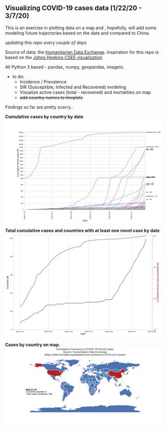 
## Visualizing COVID-19 cases data (1/22/20 - 3/7/20)
This is an exercise in plotting data on a map and , hopefully, will add some modeling future trajectories based on the data and compared to China. 

*updating this repo every couple of days*

Source of data: the [Humanitarian Data Exchange](http://data.humdata.org). 
Inspiration for this repo is based on the [Johns Hopkins CSEE visualization](https://data.humdata.org/dataset/novel-coronavirus-2019-ncov-cases#metadata-0)

All Python 3 based - pandas, numpy, geopandas, imageio.  

* to do: 
    * Incidence / Prevalence
    * SIR (Susceptible, Infected and Recovered) modeling
    * Visualize active cases (total - recovered) and mortalities on map
    * ~~add country names to lineplots~~
    
Findings so far are pretty scarry.. 

**Cumulative cases by country by date**
![Cumulative Cases](/figures/forReadme/cumulativeCases.jpg)

**Total cumulative cases and countries with at least one novel case by date**
![Cumulative Countries](/figures/forReadme/cumulativeCountries.jpg)

**Cases by country on map.**
![Case by Map](/figures/forReadme/worldMap_2020-03-07_optimized.gif)
